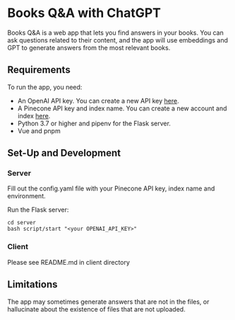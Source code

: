 # Books Q&A with ChatGPT

Books Q&A is a web app that lets you find answers in your books. You can ask questions related to their content, and the app will use embeddings and GPT to generate answers from the most relevant books. 

## Requirements

To run the app, you need:

- An OpenAI API key. You can create a new API key [here](https://beta.openai.com/account/api-keys).
- A Pinecone API key and index name. You can create a new account and index [here](https://www.pinecone.io/).
- Python 3.7 or higher and pipenv for the Flask server.
- Vue and pnpm 

## Set-Up and Development

### Server

Fill out the config.yaml file with your Pinecone API key, index name and environment.

Run the Flask server:

```
cd server
bash script/start "<your OPENAI_API_KEY>"
```

### Client

Please see README.md in client directory

## Limitations

The app may sometimes generate answers that are not in the files, or hallucinate about the existence of files that are not uploaded.
